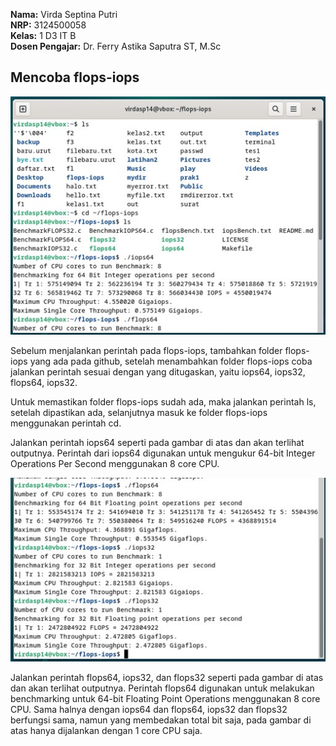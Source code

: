 
**Nama:** Virda Septina Putri  
**NRP:** 3124500058  
**Kelas:** 1 D3 IT B  
**Dosen Pengajar:** Dr. Ferry Astika Saputra ST, M.Sc  


## Mencoba flops-iops

![flops-iops image1](https://github.com/virdasp14/SisOp-2025/blob/main/flopsiops%20image1.jpeg?raw=true)

Sebelum menjalankan perintah pada flops-iops, tambahkan folder
flops-iops yang ada pada github, setelah menambahkan folder flops-iops
coba jalankan perintah sesuai dengan yang ditugaskan, yaitu iops64,
iops32, flops64, iops32.

Untuk memastikan folder flops-iops sudah ada, maka jalankan perintah ls,
setelah dipastikan ada, selanjutnya masuk ke folder flops-iops
menggunakan perintah cd.

Jalankan perintah iops64 seperti pada gambar di atas dan akan terlihat
outputnya. Perintah dari iops64 digunakan untuk mengukur 64-bit Integer
Operations Per Second menggunakan 8 core CPU.

![flops-iops image2](https://github.com/virdasp14/SisOp-2025/blob/main/flopsiops%20image2.jpeg?raw=true)

Jalankan perintah flops64, iops32, dan flops32 seperti pada gambar di
atas dan akan terlihat outputnya. Perintah flops64 digunakan untuk
melakukan benchmarking untuk 64-bit Floating Point Operations
menggunakan 8 core CPU. Sama halnya dengan iops64 dan flops64, iops32
dan flops32 berfungsi sama, namun yang membedakan total bit saja, pada
gambar di atas hanya dijalankan dengan 1 core CPU saja.
